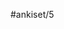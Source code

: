 #ankiset/5
 


        



        



        



    



        


        



        



        



  



 



    


        


        


        












